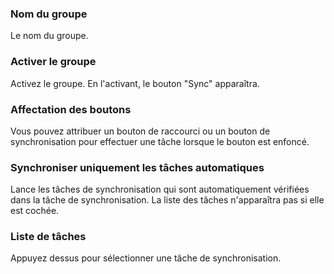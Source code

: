 ### Nom du groupe

Le nom du groupe.

### Activer  le groupe

Activez le groupe. En l'activant, le bouton "Sync" apparaîtra.

### Affectation des boutons

Vous pouvez attribuer un bouton de raccourci ou un bouton de synchronisation pour effectuer une tâche lorsque le bouton est enfoncé.

### Synchroniser  uniquement les tâches automatiques     

Lance les tâches de synchronisation qui sont automatiquement vérifiées dans la tâche de synchronisation. La liste des tâches n'apparaîtra pas si elle est cochée.

### Liste de tâches

Appuyez dessus pour sélectionner une tâche de synchronisation.
